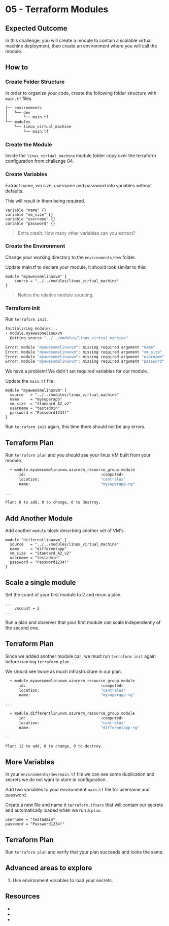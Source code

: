 # 05 - Terraform Modules

## Expected Outcome

In this challenge, you will create a module to contain a scalable virtual machine deployment, then create an environment where you will call the module.

## How to

### Create Folder Structure

In order to organize your code, create the following folder structure with `main.tf` files.

```sh
├── environments
│   └── dev
│       └── main.tf
└── modules
    └── linux_virtual_machine
        └── main.tf
```

### Create the Module

Inside the `linux_virtual_machine` module folder copy over the terraform configuration from challenge 04.

### Create Variables

Extract name, vm size, username and password into variables without defaults.

This will result in them being required.

```hcl
variable "name" {}
variable "vm_size" {}
variable "username" {}
variable "password" {}
```

> Extra credit: How many other variables can you extract?

### Create the Environment

Change your working directory to the `environments/dev` folder.

Update main.tf to declare your module, it should look similar to this:

```hcl
module "myawesomelinuxvm" {
    source = "../../modules/linux_virtual_machine"
}
```

> Notice the relative module sourcing.

### Terraform Init

Run `terraform init`.

```sh
Initializing modules...
- module.myawesomelinuxvm
  Getting source "../../modules/linux_virtual_machine"

Error: module "myawesomelinuxvm": missing required argument "name"
Error: module "myawesomelinuxvm": missing required argument "vm_size"
Error: module "myawesomelinuxvm": missing required argument "username"
Error: module "myawesomelinuxvm": missing required argument "password"
```

We have a problem! We didn't set required variables for our module.

Update the `main.tf` file:

```hcl
module "myawesomelinuxvm" {
  source   = "../../modules/linux_virtual_machine"
  name     = "mysuperapp"
  vm_size  = "Standard_A2_v2"
  username = "testadmin"
  password = "Password1234!"
}
```

Run `terraform init` again, this time there should not be any errors.

## Terraform Plan

Run `terraform plan` and you should see your linux VM built from your module.

```sh
  + module.myawesomelinuxvm.azurerm_resource_group.module
      id:                                 <computed>
      location:                           "centralus"
      name:                               "mysuperapp-rg"

...

Plan: 6 to add, 0 to change, 0 to destroy.
```

## Add Another Module

Add another `module` block descrbing another set of VM's.

```hcl
module "differentlinuxvm" {
  source   = "../../modules/linux_virtual_machine"
  name     = "differentapp"
  vm_size  = "Standard_A2_v2"
  username = "testadmin"
  password = "Password1234!"
}
```

## Scale a single module

Set the count of your first module to 2 and rerun a plan.

```hcl
...
    vmcount = 2
...
```

Run a plan and observer that your first module can scale independently of the second one.

## Terraform Plan

Since we added another module call, we must run `terraform init` again before running `terraform plan`.

We should see twice as much infrastructure in our plan.

```sh
  + module.myawesomelinuxvm.azurerm_resource_group.module
      id:                                 <computed>
      location:                           "centralus"
      name:                               "mysuperapp-rg"

...

  + module.differentlinuxvm.azurerm_resource_group.module
      id:                                 <computed>
      location:                           "centralus"
      name:                               "differentapp-rg"

...

Plan: 12 to add, 0 to change, 0 to destroy.

```

## More Variables

In your `environments/dev/main.tf` file we can see some duplication and secrets we do not want to store in configuration.

Add two variables to your environment `main.tf` file for username and password.

Create a new file and name it `terraform.tfvars` that will contain our secrets and automatically loaded when we run a `plan`.

```hcl
username = "testadmin"
password = "Password1234!"
```

## Terraform Plan

Run `terraform plan` and verify that your plan succeeds and looks the same.

## Advanced areas to explore

1. Use environment variables to load your secrets.

## Resources

- []()
- []()
- []()
